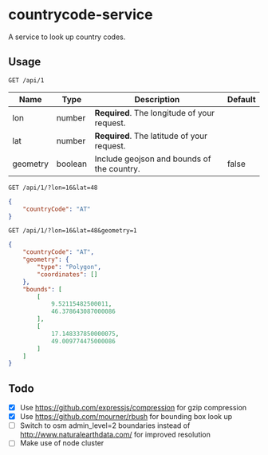 countrycode-service
===================

A service to look up country codes.

Usage
-----

```
GET /api/1
```

Name     | Type    | Description | Default
----     | ----    | ----------- | -------
lon      | number  | **Required**. The longitude of your request. |
lat      | number  | **Required**. The latitude of your request. |
geometry | boolean | Include geojson and bounds of the country. | false

```
GET /api/1/?lon=16&lat=48
```

```json
{
    "countryCode": "AT"
}
```

```
GET /api/1/?lon=16&lat=48&geometry=1
```

```json
{
    "countryCode": "AT",
    "geometry": {
        "type": "Polygon",
        "coordinates": []
    },
    "bounds": [
        [
            9.52115482500011,
            46.378643087000086
        ],
        [
            17.148337850000075,
            49.009774475000086
        ]
    ]
}
```

Todo
----

- [x] Use https://github.com/expressjs/compression for gzip compression
- [x] Use https://github.com/mourner/rbush for bounding box look up
- [ ] Switch to osm admin_level=2 boundaries instead of http://www.naturalearthdata.com/ for improved resolution
- [ ] Make use of node cluster
